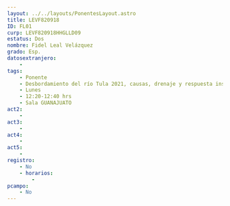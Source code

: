 ```yaml
---
layout: ../../layouts/PonentesLayout.astro
title: LEVF820918
ID: FL01
curp: LEVF820918HHGLLD09
estatus: Dos
nombre: Fidel Leal Velázquez
grado: Esp.
datosextranjero:
    - 
tags:
    - Ponente
    - Desbordamiento del río Tula 2021, causas, drenaje y respuesta institucional
    - Lunes
    - 12:20-12:40 hrs
    - Sala GUANAJUATO
act2: 
    - 
act3: 
    - 
act4: 
    - 
act5: 
    - 
registro:
    - No
    - horarios:
        -
pcampo:
    - No
---
```

